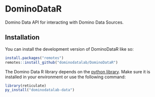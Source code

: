 
<!-- README.md is generated from README.Rmd. Please edit that file -->

# DominoDataR

<!-- badges: start -->
<!-- badges: end -->

Domino Data API for interacting with Domino Data Sources.

## Installation

You can install the development version of DominoDataR like so:

``` r
install.packages("remotes")
remotes::install_github("dominodatalab/DominoDataR")
```

The Domino Data R library depends on the [python
library](https://pypi.org/project/dominodatalab-data/). Make sure it is
installed in your environment or use the following command:

``` r
library(reticulate)
py_install("dominodatalab-data")
```
